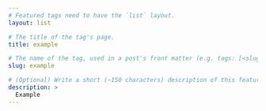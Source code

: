 ```yaml
---
# Featured tags need to have the `list` layout.
layout: list

# The title of the tag's page.
title: example

# The name of the tag, used in a post's front matter (e.g. tags: [<slug>]).
slug: example

# (Optional) Write a short (~150 characters) description of this featured tag.
description: >
  Example
---
```

